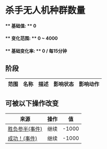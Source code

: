 # 杀手无人机种群数量  
#### ** 基础值: ** 0   
#### ** 变化范围: ** 0 ~ 4000  
#### ** 基础变化率: ** 0 / 每15分钟  
## 阶段  
范围  |  名称  |  描述  |  影响状态  |  影响动作  
----  |  ----  |  ----  |  ----  |  ----  
## 可被以下操作改变  
来源  |  操作  |  值  
----  |  ----  |  ----  
[胜负参半(事件)](Event_DroneFightMixedSuccess.md)  |  继续  |  -1000  
[成功！(事件)](Event_DroneFightSuccess.md)  |  继续  |  -1000  

